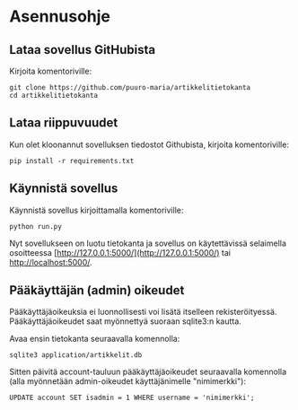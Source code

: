 # Asennusohje

## Lataa sovellus GitHubista

Kirjoita komentoriville:

```
git clone https://github.com/puuro-maria/artikkelitietokanta
cd artikkelitietokanta
```

## Lataa riippuvuudet

Kun olet kloonannut sovelluksen tiedostot Githubista, kirjoita komentoriville:

```
pip install -r requirements.txt
```

## Käynnistä sovellus

Käynnistä sovellus kirjoittamalla komentoriville: 

```
python run.py
```

Nyt sovellukseen on luotu tietokanta ja sovellus on käytettävissä selaimella osoitteessa [http://127.0.0.1:5000/](http://127.0.0.1:5000/) tai [http://localhost:5000/](http://localhost:5000/).


## Pääkäyttäjän (admin) oikeudet

Pääkäyttäjäoikeuksia ei luonnollisesti voi lisätä itselleen rekisteröityessä. Pääkäyttäjäoikeudet saat myönnettyä suoraan sqlite3:n kautta. 

Avaa ensin tietokanta seuraavalla komennolla:

```
sqlite3 application/artikkelit.db
```

Sitten päivitä account-tauluun pääkäyttäjäoikeudet seuraavalla komennolla (alla myönnetään admin-oikeudet käyttäjänimelle "nimimerkki"):

```
UPDATE account SET isadmin = 1 WHERE username = 'nimimerkki';
```

